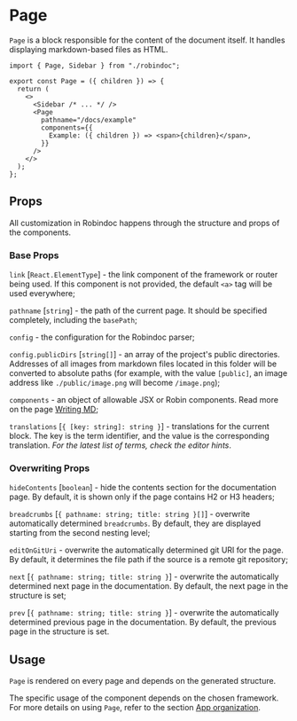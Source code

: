 # Page

`Page` is a block responsible for the content of the document itself. It handles displaying markdown-based files as HTML.

```tsx
import { Page, Sidebar } from "./robindoc";

export const Page = ({ children }) => {
  return (
    <>
      <Sidebar /* ... */ />
      <Page
        pathname="/docs/example"
        components={{
          Example: ({ children }) => <span>{children}</span>,
        }}
      />
    </>
  );
};
```

## Props

All customization in Robindoc happens through the structure and props of the components.

### Base Props

`link` [`React.ElementType`] - the link component of the framework or router being used. If this component is not provided, the default `<a>` tag will be used everywhere;

`pathname` [`string`] - the path of the current page. It should be specified completely, including the `basePath`;

`config` - the configuration for the Robindoc parser;

`config.publicDirs` [`string[]`] - an array of the project's public directories. Addresses of all images from markdown files located in this folder will be converted to absolute paths (for example, with the value `[public]`, an image address like `./public/image.png` will become `/image.png`);

`components` - an object of allowable JSX or Robin components. Read more on the page [Writing MD](../../getting-started/writing-md.md);

`translations` [`{ [key: string]: string }`] - translations for the current block. The key is the term identifier, and the value is the corresponding translation. _For the latest list of terms, check the editor hints_.

### Overwriting Props

`hideContents` [`boolean`] - hide the contents section for the documentation page. By default, it is shown only if the page contains H2 or H3 headers;

`breadcrumbs` [`{ pathname: string; title: string }[]`] - overwrite automatically determined `breadcrumbs`. By default, they are displayed starting from the second nesting level;

`editOnGitUri` - overwrite the automatically determined git URI for the page. By default, it determines the file path if the source is a remote git repository;

`next` [`{ pathname: string; title: string }`] - overwrite the automatically determined next page in the documentation. By default, the next page in the structure is set;

`prev` [`{ pathname: string; title: string }`] - overwrite the automatically determined previous page in the documentation. By default, the previous page in the structure is set.

## Usage

`Page` is rendered on every page and depends on the generated structure.

The specific usage of the component depends on the chosen framework. For more details on using `Page`, refer to the section [App organization](../../getting-started/app-organization/README.md).
